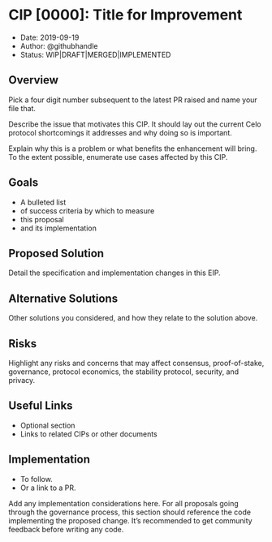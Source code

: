 # CIP [0000]: Title for Improvement

- Date: 2019-09-19
- Author: @githubhandle
- Status: WIP|DRAFT|MERGED|IMPLEMENTED

## Overview

Pick a four digit number subsequent to the latest PR raised and name your file that. 

Describe the issue that motivates this CIP. It should lay out the current Celo protocol shortcomings it addresses and why doing so is important. 

Explain why this is a problem or what benefits the enhancement will bring. To the extent possible, enumerate use cases affected by this CIP.

## Goals

- A bulleted list
- of success criteria by which to measure 
- this proposal 
- and its implementation

## Proposed Solution

Detail the specification and implementation changes in this EIP.

## Alternative Solutions

Other solutions you considered, and how they relate to the solution above.

## Risks

Highlight any risks and concerns that may affect consensus, proof-of-stake, governance, protocol economics, the stability protocol, security, and privacy.

## Useful Links

* Optional section
* Links to related CIPs or other documents

## Implementation

* To follow.
* Or a link to a PR.

Add any implementation considerations here. For all proposals going through the governance process, this section should reference the code implementing the proposed change. It’s recommended to get community feedback before writing any code.
